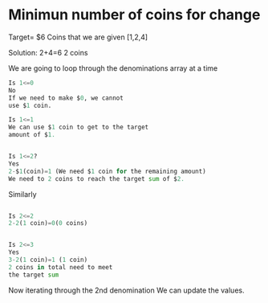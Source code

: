 # Minimun number of coins for change

Target= $6
Coins that we are given [1,2,4]

Solution: 2+4=6
2 coins


We are going to loop through the denominations
array at a time

```python
Is 1<=0
No
If we need to make $0, we cannot
use $1 coin.

Is 1<=1
We can use $1 coin to get to the target
amount of $1.


Is 1<=2?
Yes
2-$1(coin)=1 (We need $1 coin for the remaining amount)
We need to 2 coins to reach the target sum of $2.
```

Similarly

```python

Is 2<=2
2-2(1 coin)=0(0 coins)


Is 2<=3
Yes
3-2(1 coin)=1 (1 coin)
2 coins in total need to meet
the target sum

```

Now iterating through the 2nd denomination
We can update the values.










